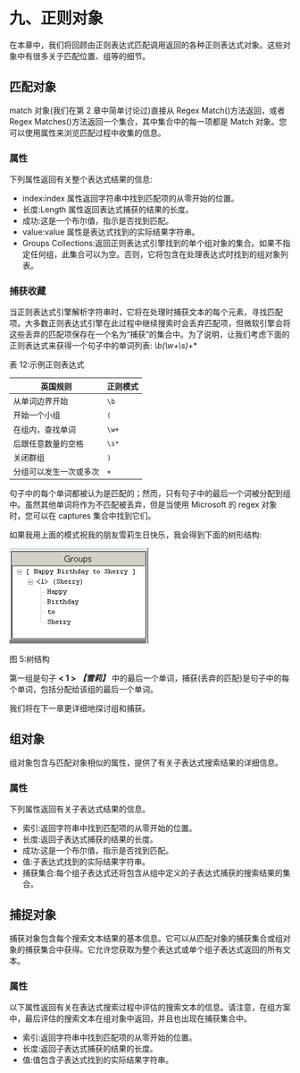 # 九、正则对象

在本章中，我们将回顾由正则表达式匹配调用返回的各种正则表达式对象。这些对象中有很多关于匹配位置、组等的细节。

## 匹配对象

match 对象(我们在第 2 章中简单讨论过)直接从 Regex Match()方法返回，或者 Regex Matches()方法返回一个集合，其中集合中的每一项都是 Match 对象。您可以使用属性来浏览匹配过程中收集的信息。

### 属性

下列属性返回有关整个表达式结果的信息:

*   index:index 属性返回字符串中找到匹配项的从零开始的位置。
*   长度:Length 属性返回表达式捕获的结果的长度。
*   成功:这是一个布尔值，指示是否找到匹配。
*   value:value 属性是表达式找到的实际结果字符串。
*   Groups Collections:返回正则表达式引擎找到的单个组对象的集合。如果不指定任何组，此集合可以为空。否则，它将包含在处理表达式时找到的组对象列表。

### 捕获收藏

当正则表达式引擎解析字符串时，它将在处理时捕获文本的每个元素，寻找匹配项。大多数正则表达式引擎在此过程中继续搜索时会丢弃匹配项，但微软引擎会将这些丢弃的匹配项保存在一个名为“捕获”的集合中。为了说明，让我们考虑下面的正则表达式来获得一个句子中的单词列表: **\b(\w+\s*)+**

表 12:示例正则表达式

| 英国规则 | 正则模式 |
| --- | --- |
| 从单词边界开始 | `\b` |
| 开始一个小组 | `(` |
| 在组内，查找单词 | `\w+` |
| 后跟任意数量的空格 | `\s*` |
| 关闭群组 | `)` |
| 分组可以发生一次或多次 | `+` |

句子中的每个单词都被认为是匹配的；然而，只有句子中的最后一个词被分配到组中。虽然其他单词将作为不匹配被丢弃，但是当使用 Microsoft 的 regex 对象时，您可以在 captures 集合中找到它们。

如果我用上面的模式祝我的朋友雪莉生日快乐，我会得到下面的树形结构:

![](img/image012.png)

图 5:树结构

第一组是句子 **< 1 >** ***【雪莉】*** 中的最后一个单词，捕获(丢弃的匹配)是句子中的每个单词，包括分配给该组的最后一个单词。

我们将在下一章更详细地探讨组和捕获。

## 组对象

组对象包含与匹配对象相似的属性，提供了有关子表达式搜索结果的详细信息。

### 属性

下列属性返回有关子表达式结果的信息。

*   索引:返回字符串中找到匹配项的从零开始的位置。
*   长度:返回子表达式捕获的结果的长度。
*   成功:这是一个布尔值，指示是否找到匹配。
*   值:子表达式找到的实际结果字符串。
*   捕获集合:每个组子表达式还将包含从组中定义的子表达式捕获的搜索结果的集合。

## 捕捉对象

捕获对象包含每个搜索文本结果的基本信息。它可以从匹配对象的捕获集合或组对象的捕获集合中获得。它允许您获取为整个表达式或单个组子表达式返回的所有文本。

### 属性

以下属性返回有关在表达式搜索过程中评估的搜索文本的信息。请注意，在组方案中，最后评估的搜索文本在组对象中返回，并且也出现在捕获集合中。

*   索引:返回字符串中找到匹配项的从零开始的位置。
*   长度:返回子表达式捕获的结果的长度。
*   值:值包含子表达式找到的实际结果字符串。